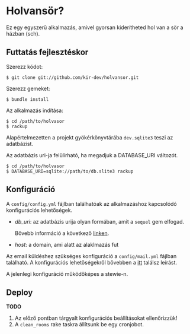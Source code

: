 Holvansör?
==========

Ez egy egyszerű alkalmazás, amivel gyorsan kiderítheted hol van a sör a házban (sch).

Futtatás fejlesztéskor
----------------------

Szerezz kódot:

~~~
$ git clone git://github.com/kir-dev/holvansor.git
~~~

Szerezz gemeket:

~~~
$ bundle install
~~~

Az alkalmazás indítása:

~~~
$ cd /path/to/holvasor
$ rackup
~~~

Alapértelmezetten a projekt gyökérkönyvtárába `dev.sqlite3` teszi az adatbázist.

Az adatbázis uri-ja felülírható, ha megadjuk a DATABASE_URI változót.

~~~
$ cd /path/to/holvasor
$ DATABASE_URI=sqlite://path/to/db.slite3 rackup
~~~

Konfiguráció
------------

A `config/config.yml` fájlban találhatóak az alkalmazáshoz kapcsolódó konfigurációs
lehetőségek.

- *db_uri*: az adatbázis urija olyan formában, amit a `sequel` gem elfogad. 

    Bővebb információ a következő [linken](http://sequel.rubyforge.org/rdoc/files/doc/opening_databases_rdoc.html).

- *host*: a domain, ami alatt az alaklmazás fut    

Az email küldéshez szükséges konfiguráció a `config/mail.yml` fájlban található.
A konfigurációs lehetőségekről bővebben a [itt](https://github.com/benprew/pony/blob/master/README.rdoc)
találsz leírást.

A jelenlegi konfiguráció működőképes a stewie-n.

Deploy
------

**TODO**

1. Az előző pontban tárgyalt konfigurációs beállításokat ellenőrizzük!
2. A `clean_rooms` rake taskra állítsunk be egy cronjobot.